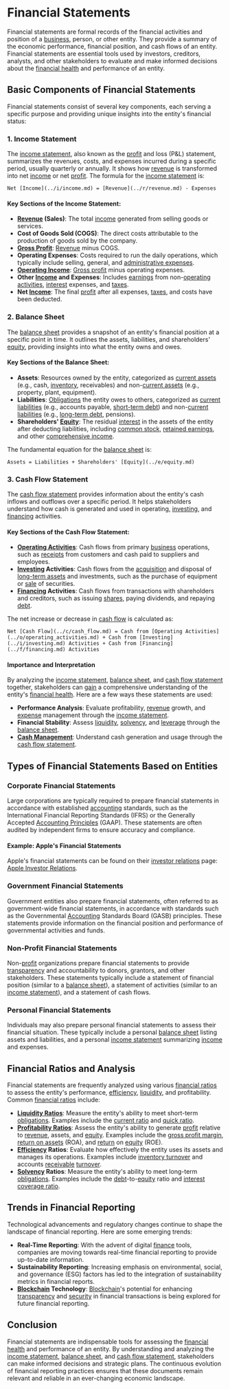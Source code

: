 # Financial Statements

Financial statements are formal records of the financial activities and position of a [business](../b/business.md), person, or other entity. They provide a summary of the economic performance, financial position, and cash flows of an entity. Financial statements are essential tools used by investors, creditors, analysts, and other stakeholders to evaluate and make informed decisions about the [financial health](../f/financial_health.md) and performance of an entity.

## Basic Components of Financial Statements

Financial statements consist of several key components, each serving a specific purpose and providing unique insights into the entity's financial status:

### 1. Income Statement

The [income statement](../i/income_statement.md), also known as the [profit](../p/profit.md) and loss (P&L) statement, summarizes the revenues, costs, and expenses incurred during a specific period, usually quarterly or annually. It shows how [revenue](../r/revenue.md) is transformed into net [income](../i/income.md) or net [profit](../p/profit.md). The formula for the [income statement](../i/income_statement.md) is:

`Net [Income](../i/income.md) = [Revenue](../r/revenue.md) - Expenses`

#### Key Sections of the Income Statement:
- **[Revenue](../r/revenue.md) (Sales)**: The total [income](../i/income.md) generated from selling goods or services.
- **Cost of Goods Sold (COGS)**: The direct costs attributable to the production of goods sold by the company.
- **[Gross Profit](../g/gross_profit.md)**: [Revenue](../r/revenue.md) minus COGS.
- **Operating Expenses**: Costs required to run the daily operations, which typically include selling, general, and [administrative expenses](../a/administrative_expenses.md).
- **[Operating Income](../o/operating_income.md)**: [Gross profit](../g/gross_profit.md) minus operating expenses.
- **Other [Income](../i/income.md) and Expenses**: Includes [earnings](../e/earnings.md) from non-[operating activities](../o/operating_activities.md), [interest](../i/interest.md) expenses, and [taxes](../t/taxes.md).
- **Net [Income](../i/income.md)**: The final [profit](../p/profit.md) after all expenses, [taxes](../t/taxes.md), and costs have been deducted.

### 2. Balance Sheet

The [balance sheet](../b/balance_sheet.md) provides a snapshot of an entity's financial position at a specific point in time. It outlines the assets, liabilities, and shareholders' [equity](../e/equity.md), providing insights into what the entity owns and owes.

#### Key Sections of the Balance Sheet:
- **Assets**: Resources owned by the entity, categorized as [current assets](../c/current_assets.md) (e.g., cash, [inventory](../i/inventory.md), receivables) and non-[current assets](../c/current_assets.md) (e.g., property, plant, equipment).
- **Liabilities**: [Obligations](../o/obligation.md) the entity owes to others, categorized as [current liabilities](../c/current_liabilities.md) (e.g., accounts payable, [short-term debt](../s/short-term_debt.md)) and non-[current liabilities](../c/current_liabilities.md) (e.g., [long-term debt](../l/long-term_debt.md), pensions).
- **Shareholders' [Equity](../e/equity.md)**: The residual [interest](../i/interest.md) in the assets of the entity after deducting liabilities, including [common stock](../c/common_stock.md), [retained earnings](../r/retained_earnings.md), and other [comprehensive income](../c/comprehensive_income.md).

The fundamental equation for the [balance sheet](../b/balance_sheet.md) is:

`Assets = Liabilities + Shareholders' [Equity](../e/equity.md)`

### 3. Cash Flow Statement

The [cash flow statement](../c/cash_flow_statement.md) provides information about the entity's cash inflows and outflows over a specific period. It helps stakeholders understand how cash is generated and used in operating, [investing](../i/investing.md), and [financing](../f/financing.md) activities.

#### Key Sections of the Cash Flow Statement:
- **[Operating Activities](../o/operating_activities.md)**: Cash flows from primary [business](../b/business.md) operations, such as [receipts](../r/receipt.md) from customers and cash paid to suppliers and employees.
- **[Investing](../i/investing.md) Activities**: Cash flows from the [acquisition](../a/acquisition.md) and disposal of [long-term assets](../l/long-term_assets.md) and investments, such as the purchase of equipment or [sale](../s/sale.md) of securities.
- **[Financing](../f/financing.md) Activities**: Cash flows from transactions with shareholders and creditors, such as issuing [shares](../s/shares.md), paying dividends, and repaying [debt](../d/debt.md).

The net increase or decrease in [cash flow](../c/cash_flow.md) is calculated as:

`Net [Cash Flow](../c/cash_flow.md) = Cash from [Operating Activities](../o/operating_activities.md) + Cash from [Investing](../i/investing.md) Activities + Cash from [Financing](../f/financing.md) Activities`

#### Importance and Interpretation

By analyzing the [income statement](../i/income_statement.md), [balance sheet](../b/balance_sheet.md), and [cash flow statement](../c/cash_flow_statement.md) together, stakeholders can [gain](../g/gain.md) a comprehensive understanding of the entity's [financial health](../f/financial_health.md). Here are a few ways these statements are used:

- **Performance Analysis**: Evaluate profitability, [revenue](../r/revenue.md) growth, and [expense](../e/expense.md) management through the [income statement](../i/income_statement.md).
- **Financial Stability**: Assess [liquidity](../l/liquidity.md), [solvency](../s/solvency.md), and [leverage](../l/leverage.md) through the [balance sheet](../b/balance_sheet.md).
- **[Cash Management](../c/cash_management.md)**: Understand cash generation and usage through the [cash flow statement](../c/cash_flow_statement.md).

## Types of Financial Statements Based on Entities

### Corporate Financial Statements

Large corporations are typically required to prepare financial statements in accordance with established [accounting](../a/accounting.md) standards, such as the International Financial Reporting Standards (IFRS) or the Generally Accepted [Accounting Principles](../a/accounting_principles.md) (GAAP). These statements are often audited by independent firms to ensure accuracy and compliance.

#### Example: Apple's Financial Statements
Apple's financial statements can be found on their [investor relations](../i/investor_relations.md) page: [Apple Investor Relations](https://investor.apple.com/investor-relations/default.aspx).

### Government Financial Statements

Government entities also prepare financial statements, often referred to as government-wide financial statements, in accordance with standards such as the Governmental [Accounting](../a/accounting.md) Standards Board (GASB) principles. These statements provide information on the financial position and performance of governmental activities and funds.

### Non-Profit Financial Statements

Non-[profit](../p/profit.md) organizations prepare financial statements to provide [transparency](../t/transparency.md) and accountability to donors, grantors, and other stakeholders. These statements typically include a statement of financial position (similar to a [balance sheet](../b/balance_sheet.md)), a statement of activities (similar to an [income statement](../i/income_statement.md)), and a statement of cash flows.

### Personal Financial Statements

Individuals may also prepare personal financial statements to assess their financial situation. These typically include a personal [balance sheet](../b/balance_sheet.md) listing assets and liabilities, and a personal [income statement](../i/income_statement.md) summarizing [income](../i/income.md) and expenses.

## Financial Ratios and Analysis

Financial statements are frequently analyzed using various [financial ratios](../f/financial_ratios.md) to assess the entity's performance, [efficiency](../e/efficiency.md), [liquidity](../l/liquidity.md), and profitability. Common [financial ratios](../f/financial_ratios.md) include:

- **[Liquidity Ratios](../l/liquidity_ratios.md)**: Measure the entity's ability to meet short-term [obligations](../o/obligation.md). Examples include the [current ratio](../c/current_ratio.md) and [quick ratio](../q/quick_ratio.md).
- **[Profitability Ratios](../p/profitability_ratios.md)**: Assess the entity's ability to generate [profit](../p/profit.md) relative to [revenue](../r/revenue.md), assets, and [equity](../e/equity.md). Examples include the [gross profit margin](../g/gross_profit_margin.md), [return on assets](../r/return_on_assets_(roa).md) (ROA), and [return](../r/return.md) on [equity](../e/equity.md) (ROE).
- **[Efficiency](../e/efficiency.md) Ratios**: Evaluate how effectively the entity uses its assets and manages its operations. Examples include [inventory turnover](../i/inventory_turnover.md) and accounts [receivable](../r/receivable.md) [turnover](../t/turnover.md).
- **[Solvency](../s/solvency.md) Ratios**: Measure the entity's ability to meet long-term [obligations](../o/obligation.md). Examples include the [debt](../d/debt.md)-to-[equity](../e/equity.md) ratio and [interest coverage ratio](../i/interest_coverage_ratio.md).

## Trends in Financial Reporting

Technological advancements and regulatory changes continue to shape the landscape of financial reporting. Here are some emerging trends:

- **Real-Time Reporting**: With the advent of digital [finance](../f/finance.md) tools, companies are moving towards real-time financial reporting to provide up-to-date information.
- **Sustainability Reporting**: Increasing emphasis on environmental, social, and governance (ESG) factors has led to the integration of sustainability metrics in financial reports.
- **[Blockchain](../b/blockchain_in_trading.md) Technology**: [Blockchain](../b/blockchain_in_trading.md)'s potential for enhancing [transparency](../t/transparency.md) and [security](../s/security.md) in financial transactions is being explored for future financial reporting.

## Conclusion

Financial statements are indispensable tools for assessing the [financial health](../f/financial_health.md) and performance of an entity. By understanding and analyzing the [income statement](../i/income_statement.md), [balance sheet](../b/balance_sheet.md), and [cash flow statement](../c/cash_flow_statement.md), stakeholders can make informed decisions and strategic plans. The continuous evolution of financial reporting practices ensures that these documents remain relevant and reliable in an ever-changing economic landscape.